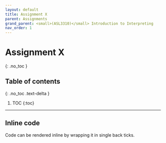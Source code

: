 ```yaml
---
layout: default
title: Assignment X
parent: Assignments
grand_parent: <small>(ASL3310)</small> Introduction to Interpreting
nav_order: 1
---
```


# Assignment X
{: .no_toc }

## Table of contents
{: .no_toc .text-delta }

1. TOC
{:toc}

---

## Inline code

Code can be rendered inline by wrapping it in single back ticks.
